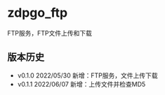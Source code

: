 # zdpgo_ftp

FTP服务，FTP文件上传和下载

## 版本历史

- v0.1.0 2022/05/30 新增：FTP服务，文件上传下载
- v0.1.1 2022/06/07 新增：上传文件并检查MD5